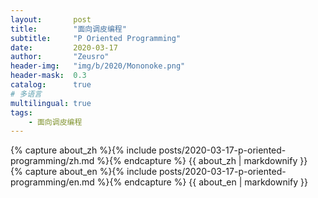 ```yaml
---
layout:       post
title:        "面向调皮编程"
subtitle:     "P Oriented Programming"
date:         2020-03-17
author:       "Zeusro"
header-img:   "img/b/2020/Mononoke.png"
header-mask:  0.3
catalog:      true
# 多语言
multilingual: true
tags:
    - 面向调皮编程
---
```


<!-- Chinese Version -->
<div class="zh post-container">
    {% capture about_zh %}{% include posts/2020-03-17-p-oriented-programming/zh.md %}{% endcapture %}
    {{ about_zh | markdownify }}
</div>

<!-- English Version -->
<div class="en post-container">
    {% capture about_en %}{% include posts/2020-03-17-p-oriented-programming/en.md %}{% endcapture %}
    {{ about_en | markdownify }}
</div>
